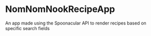 # NomNomNookRecipeApp
An app made using the Spoonacular API to render recipes based on specific search fields
